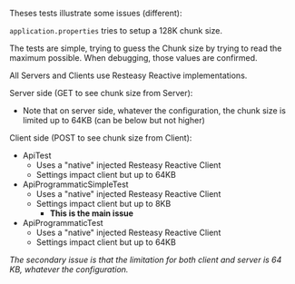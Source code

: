 Theses tests illustrate some issues (different):

`application.properties` tries to setup a 128K chunk size.

The tests are simple, trying to guess the Chunk size by trying to read the maximum possible.
When debugging, those values are confirmed.

All Servers and Clients use Resteasy Reactive implementations.

Server side (GET to see chunk size from Server):
- Note that on server side, whatever the configuration, the chunk size is limited up to 64KB (can be below but not higher)

Client side (POST to see chunk size from Client):
- ApiTest
  - Uses a "native" injected Resteasy Reactive Client
  - Settings impact client but up to 64KB
- ApiProgrammaticSimpleTest
    - Uses a "native" injected Resteasy Reactive Client
    - Settings impact client but up to 8KB
      - **This is the main issue**
- ApiProgrammaticTest
    - Uses a "native" injected Resteasy Reactive Client
    - Settings impact client but up to 64KB

*The secondary issue is that the limitation for both client and server is 64 KB, whatever the configuration.*
